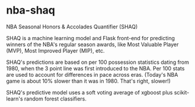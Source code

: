 # nba-shaq
NBA Seasonal Honors &amp; Accolades Quantifier (SHAQ)

SHAQ is a machine learning model and Flask front-end for predicting winners
of the NBA's regular season awards, like Most Valuable Player (MVP), Most
Improved Player (MIP), etc.

SHAQ's predictions are based on per 100 possession statistics dating from 1980, when the 3 point line was first introduced to the NBA. Per 100 stats are used to account for differences in pace across eras. (Today's NBA game is about 10% slower than it was in 1980. That's right, slower!)

SHAQ's predictive model uses a soft voting average of xgboost plus scikit-learn's random forest classifiers.
